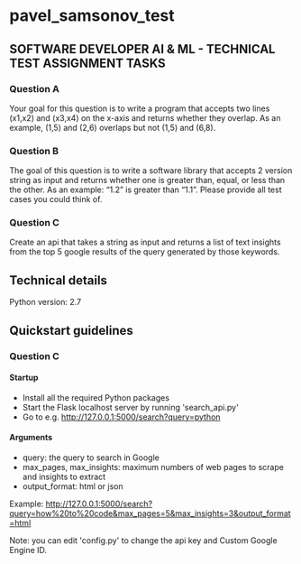 # pavel_samsonov_test

## SOFTWARE DEVELOPER AI & ML - TECHNICAL TEST ASSIGNMENT TASKS

### Question A
Your goal for this question is to write a program that accepts two lines (x1,x2) and (x3,x4) on the x-axis and returns whether they overlap. As an example, (1,5) and (2,6) overlaps but not (1,5) and (6,8).

### Question B
The goal of this question is to write a software library that accepts 2 version string as input and returns whether one is greater than, equal, or less than the other. As an example: “1.2” is greater than “1.1”. Please provide all test cases you could think of.

### Question C
Create an api that takes a string as input and returns a list of text insights from the top 5 google results of the query generated by those keywords.

## Technical details
Python version: 2.7

## Quickstart guidelines

### Question C

#### Startup
- Install all the required Python packages
- Start the Flask localhost server by running 'search_api.py'
- Go to e.g. http://127.0.0.1:5000/search?query=python

#### Arguments
- query: the query to search in Google
- max_pages, max_insights: maximum numbers of web pages to scrape and insights to extract
- output_format: html or json

Example: http://127.0.0.1:5000/search?query=how%20to%20code&max_pages=5&max_insights=3&output_format=html

Note: you can edit 'config.py' to change the api key and Custom Google Engine ID.